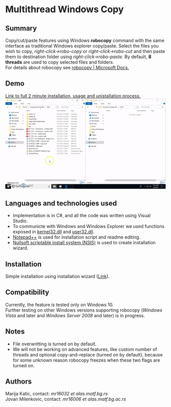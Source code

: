 # Multithread Windows Copy

## Summary
Copy/cut/paste features using Windows **robocopy** command with the same interface as traditional Windows explorer copy/paste.
Select the files you wish to copy, *right-click->robo-copy* or *right-click->robo-cut* and then paste them to destination folder using *right-click->robo-paste*. By default, **8 threads** are used to copy selected files and folders.  
For details about robocopy see [robocopy | Microsoft Docs.](https://docs.microsoft.com/en-us/windows-server/administration/windows-commands/robocopy)  

## Demo  
[Link to full 2 minute installation, usage and unistallation process.](RoboCopyDemo.mp4)  
![Demo](Markdown/GifCopyPasteOperation.gif)  

## Languages and technologies used
* Implementation is in C#, and all the code was written using Visual Studio.
* To communicte with Windows and Windows Explorer we used functions exposed in [kernel32.dll](http://pinvoke.net/default.aspx/kernel32/_ContentBaseDefinition.html) and [user32.dll](http://pinvoke.net/default.aspx/user32/_ContentBaseDefinition.html).
* [Notepad++](https://notepad-plus-plus.org/) is used for installation script and readme editing.   
* [Nullsoft scriptable install system (NSIS)](https://nsis.sourceforge.io/) is used to create installation wizard.

## Installation
Simple installation using installation wizard ([Link](https://github.com/matf-pp2019/Windows_copy/releases/download/v1.0/MultithreadWindowsCopyInstaller.exe)).

## Compatibility 
Currently, the feature is tested only on Windows 10.  
Further testing on other Windows versions supporting robocopy (*Windows Vista* and later and *Windows Server 2008* and later) is in progress.

## Notes
- File overwritting is turned on by default.
- We will not be working on advanced features, like custom number of threads and optional copy-and-replace (turned on by default), because for
some unknown reason robocopy freezes when these two flags are turned on.  


## Authors
Marija Katic, contact: *mr16032 et alas.matf.bg.rs*  
Jovan Milenkovic, contact: *mr16006 et alas.matf.bg.ac.rs*  
